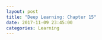 ```yaml
---
layout: post
title: "Deep Learning: Chapter 15"
date: 2017-11-09 23:45:00
categories: Learning
---
```

